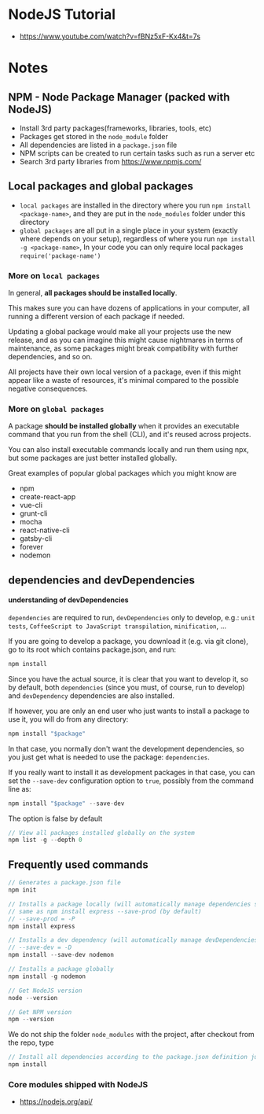 # NodeJS Tutorial
- https://www.youtube.com/watch?v=fBNz5xF-Kx4&t=7s

# Notes

## NPM - Node Package Manager (packed with NodeJS)
* Install 3rd party packages(frameworks, libraries, tools, etc)
* Packages get stored in the `node_module` folder
* All dependencies are listed in a `package.json` file
* NPM scripts can be created to run certain tasks such as run a server etc
* Search 3rd party libraries from https://www.npmjs.com/

## Local packages and global packages
* `local packages` are installed in the directory where you run `npm install <package-name>`, and they are put in the `node_modules` folder under this directory
* `global packages` are all put in a single place in your system (exactly where depends on your setup), regardless of where you run `npm install -g <package-name>`, In your code you can only require local packages `require('package-name')`

### More on `local packages`
In general, **all packages should be installed locally**.

This makes sure you can have dozens of applications in your computer, all running a different version of each package if needed.

Updating a global package would make all your projects use the new release, and as you can imagine this might cause nightmares in terms of maintenance, as some packages might break compatibility with further dependencies, and so on.

All projects have their own local version of a package, even if this might appear like a waste of resources, it's minimal compared to the possible negative consequences.


### More on `global packages`
A package **should be installed globally** when it provides an executable command that you run from the shell (CLI), and it's reused across projects.

You can also install executable commands locally and run them using npx, but some packages are just better installed globally.

Great examples of popular global packages which you might know are
* npm
* create-react-app
* vue-cli
* grunt-cli
* mocha
* react-native-cli
* gatsby-cli
* forever
* nodemon

## dependencies and devDependencies


#### understanding of devDependencies
`dependencies` are required to run, `devDependencies` only to develop, e.g.: `unit tests`, `CoffeeScript to JavaScript transpilation`, `minification`, ...

If you are going to develop a package, you download it (e.g. via git clone), go to its root which contains package.json, and run:
```javascript
npm install
```
Since you have the actual source, it is clear that you want to develop it, so by default, both `dependencies` (since you must, of course, run to develop) and `devDependency` dependencies are also installed.

If however, you are only an end user who just wants to install a package to use it, you will do from any directory:
```javascript
npm install "$package"
```
In that case, you normally don't want the development dependencies, so you just get what is needed to use the package: `dependencies`.

If you really want to install it as development packages in that case, you can set the `--save-dev` configuration option to `true`, possibly from the command line as:
```javascript
npm install "$package" --save-dev
```
The option is false by default

```javascript
// View all packages installed globally on the system
npm list -g --depth 0
```



## Frequently used commands
```javascript
// Generates a package.json file
npm init

// Installs a package locally (will automatically manage dependencies section of package.json)
// same as npm install express --save-prod (by default)
// --save-prod = -P
npm install express

// Installs a dev dependency (will automatically manage devDependencies section of package.json)
// --save-dev = -D
npm install --save-dev nodemon

// Installs a package globally
npm install -g nodemon

// Get NodeJS version
node --version

// Get NPM version
npm --version
```


We do not ship the folder `node_modules` with the project, after checkout from the repo, type 
```javascript
// Install all dependencies according to the package.json definition just like the pom.xml for maven
npm install
```





### Core modules shipped with NodeJS
* https://nodejs.org/api/
